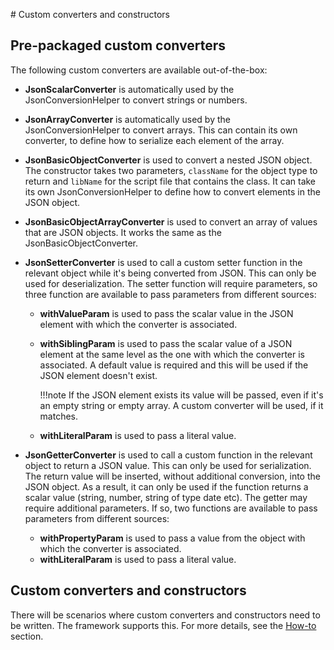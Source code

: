 # Custom converters and constructors

## Pre-packaged custom converters

The following custom converters are available out-of-the-box:

- **JsonScalarConverter** is automatically used by the JsonConversionHelper to convert strings or numbers.
- **JsonArrayConverter** is automatically used by the JsonConversionHelper to convert arrays. This can contain its own converter, to define how to serialize each element of the array.
- **JsonBasicObjectConverter** is used to convert a nested JSON object. The constructor takes two parameters, `className` for the object type to return and `libName` for the script file that contains the class. It can take its own JsonConversionHelper to define how to convert elements in the JSON object.
- **JsonBasicObjectArrayConverter** is used to convert an array of values that are JSON objects. It works the same as the JsonBasicObjectConverter.
- **JsonSetterConverter** is used to call a custom setter function in the relevant object while it's being converted from JSON. This can only be used for deserialization. The setter function will require parameters, so three function are available to pass parameters from different sources:
    - **withValueParam** is used to pass the scalar value in the JSON element with which the converter is associated.
    - **withSiblingParam** is used to pass the scalar value of a JSON element at the same level as the one with which the converter is associated. A default value is required and this will be used if the JSON element doesn't exist. 

        !!!note
            If the JSON element exists its value will be passed, even if it's an empty string or empty array. A custom converter will be used, if it matches.
          
    - **withLiteralParam** is used to pass a literal value.

- **JsonGetterConverter** is used to call a custom function in the relevant object to return a JSON value. This can only be used for serialization. The return value will be inserted, without additional conversion, into the JSON object. As a result, it can only be used if the function returns a scalar value (string, number, string of type date etc). The getter may require additional parameters. If so, two functions are available to pass parameters from different sources:
    - **withPropertyParam** is used to pass a value from the object with which the converter is associated.
    - **withLiteralParam** is used to pass a literal value.

## Custom converters and constructors

There will be scenarios where custom converters and constructors need to be written. The framework supports this. For more details, see the [How-to](../howto/index.md) section.